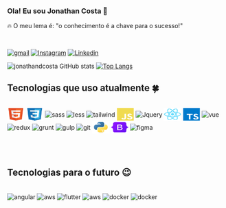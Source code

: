 ### Ola! Eu sou Jonathan Costa 👋 <br/>
🔥 O meu lema é: "o conhecimento é a chave para o sucesso!"

<br/>

[![gmail](https://img.shields.io/badge/Gmail-D14836?style=for-the-badge&logo=gmail&logoColor=white)](https://jddatsoc@gmail.com)
[![Instagram](https://img.shields.io/badge/Instagram-E4405F?style=for-the-badge&logo=instagram&logoColor=white)](https://www.instagram.com/jonathanatsoc/)
[![Linkedin](https://img.shields.io/badge/LinkedIn-0077B5?style=for-the-badge&logo=linkedin&logoColor=white)](https://www.linkedin.com/in/jonathandatsoc/)

![jonathandcosta GitHub stats](https://github-readme-stats.vercel.app/api?username=jonathandcosta&show_icons=true&theme=tokyonight)
 [![Top Langs](https://github-readme-stats.vercel.app/api/top-langs/?username=jonathandcosta&layout=compact&theme=tokyonight)](https://github.com/anuraghazra/github-readme-stats)

## Tecnologias que uso atualmente 🍀
<div style="display: inline_block"><br/>
  
  <img align="center" alt="HTML" height="30" width="40" src="https://raw.githubusercontent.com/devicons/devicon/master/icons/html5/html5-original.svg">
  
  <img align="center" alt="CSS" height="30" width="40" src="https://raw.githubusercontent.com/devicons/devicon/master/icons/css3/css3-original.svg">
  <img align="center" alt="sass" height="30" width="40" src="https://cdn.jsdelivr.net/gh/devicons/devicon@latest/icons/sass/sass-original.svg" />
  <img align="center" alt="less" height="30" width="40" src="https://cdn.jsdelivr.net/gh/devicons/devicon@latest/icons/less/less-plain-wordmark.svg" />
  <img align="center" alt="tailwind" height="30" width="40" src="https://cdn.jsdelivr.net/gh/devicons/devicon@latest/icons/tailwindcss/tailwindcss-original.svg" />
  
  <img align="center" alt="Js" height="30" width="40" src="https://raw.githubusercontent.com/devicons/devicon/master/icons/javascript/javascript-plain.svg">
  <img align="center" alt="Jquery" height="30" width="40" src="https://cdn.jsdelivr.net/gh/devicons/devicon@latest/icons/jquery/jquery-original.svg" />
          
  <img align="center" alt="React" height="30" width="40" src="https://raw.githubusercontent.com/devicons/devicon/master/icons/react/react-original.svg">
  <img align="center" alt="Ts" height="30" width="40" src="https://raw.githubusercontent.com/devicons/devicon/master/icons/typescript/typescript-plain.svg">
  <img align="center" alt="vue" height="30" width="40" <img src="https://cdn.jsdelivr.net/gh/devicons/devicon@latest/icons/vuejs/vuejs-original.svg" />
  <img align="center" alt="redux" height="30" width="40" src="https://cdn.jsdelivr.net/gh/devicons/devicon@latest/icons/redux/redux-original.svg" />
  <img align="center" alt="grunt" height="30" width="40" src="https://cdn.jsdelivr.net/gh/devicons/devicon@latest/icons/grunt/grunt-original.svg" />
  <img align="center" alt="gulp" height="30" width="40" src="https://cdn.jsdelivr.net/gh/devicons/devicon@latest/icons/gulp/gulp-plain.svg" />
  <img align="center" alt="git" height="30" width="40" src="https://cdn.jsdelivr.net/gh/devicons/devicon@latest/icons/git/git-original.svg" />
          
  <img align="center" alt="Python" height="30" width="40" src="https://raw.githubusercontent.com/devicons/devicon/master/icons/python/python-original.svg">
  <img align="center" alt="bootstrap" height="30" width="40" src="https://raw.githubusercontent.com/devicons/devicon/master/icons/bootstrap/bootstrap-original.svg">
           
   <img align="center" alt="figma" height="30" width="40" src="https://cdn.jsdelivr.net/gh/devicons/devicon@latest/icons/figma/figma-original.svg" />
          
          
  
  
 
</div>

  <br/><br/>
  ## Tecnologias para o futuro 😉
  <div style="display: inline_block"><br/>
    <img align="center" alt="angular" height="30" width="40" src="https://cdn.jsdelivr.net/gh/devicons/devicon@latest/icons/angular/angular-original.svg" />          
    <img align="center" alt="aws" height="30" width="40" alt="aws" src="https://cdn.jsdelivr.net/gh/devicons/devicon@latest/icons/amazonwebservices/amazonwebservices-plain-wordmark.svg" />
    <img align="center" alt="flutter" height="30" width="40" src="https://cdn.jsdelivr.net/gh/devicons/devicon@latest/icons/flutter/flutter-original.svg" />
    <img align="center" alt="aws" height="30" width="40" src="https://cdn.jsdelivr.net/gh/devicons/devicon@latest/icons/nodejs/nodejs-original.svg" />
    <img align="center" alt="docker" height="30" width="40" src="https://cdn.jsdelivr.net/gh/devicons/devicon@latest/icons/docker/docker-original.svg" />
    <img align="center" alt="docker" height="30" width="40" src="https://cdn.jsdelivr.net/gh/devicons/devicon@latest/icons/mongodb/mongodb-original.svg" />
          
          
 </div>
  


  
 
